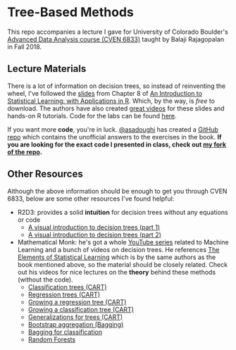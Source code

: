 # Tree-Based Methods
This repo accompanies a lecture I gave for University of Colorado Boulder's [Advanced Data Analysis course (CVEN 6833)](http://civil.colorado.edu/~balajir/CVEN6833/) taught by Balaji Rajagopalan in Fall 2018.

## Lecture Materials
There is a lot of information on decision trees, so instead of reinventing the wheel, I've followed the [slides](https://lagunita.stanford.edu/c4x/HumanitiesScience/StatLearning/asset/trees.pdf) from Chapter 8 of [An Introduction to Statistical Learning: with Applications in R](http://www-bcf.usc.edu/~gareth/ISL/). Which, by the way, is *free* to download. The authors have also created [great videos](https://www.youtube.com/playlist?list=PL5-da3qGB5IB23TLuA8ZgVGC8hV8ZAdGh) for these slides and hands-on R tutorials. Code for the labs can be found [here](http://www-bcf.usc.edu/~gareth/ISL/code.html).

If you want more **code**, you're in luck. [@asadoughi](https://github.com/asadoughi/) has created a [GitHub repo](https://github.com/asadoughi/stat-learning) which contains the unofficial answers to the exercises in the book. **If you are looking for the exact code I presented in class, check out [my fork of the repo](https://github.com/wraseman/stat-learning/blob/master/ch8/lab.R).**

## Other Resources
Although the above information should be enough to get you through CVEN 6833, below are some other resources I've found helpful:
- R2D3: provides a solid **intuition** for decision trees without any equations or code
  - [A visual introduction to decision trees (part 1)](http://www.r2d3.us/visual-intro-to-machine-learning-part-1/)
  - [A visual introduction to decision trees (part 2)](http://www.r2d3.us/visual-intro-to-machine-learning-part-2/)
- Mathematical Monk: he's got a whole [YouTube series](https://www.youtube.com/watch?v=yDLKJtOVx5c&list=PLD0F06AA0D2E8FFBA) related to Machine Learning and a bunch of videos on decision trees. He references [The Elements of Statistical Learning](https://web.stanford.edu/~hastie/Papers/ESLII.pdf) which is by the same authors as the book mentioned above, so the material should be closely related. Check out his videos for nice lectures on the **theory** behind these methods (without the code).
  - [Classification trees (CART)](https://www.youtube.com/watch?v=p17C9q2M00Q&index=7&list=PLD0F06AA0D2E8FFBA)
  - [Regression trees (CART)](https://www.youtube.com/watch?v=zvUOpbgtW3c&list=PLD0F06AA0D2E8FFBA&index=8)
  - [Growing a regression tree (CART)](https://www.youtube.com/watch?v=_RxqyvRK0Rw&list=PLD0F06AA0D2E8FFBA&index=9)
  - [Growing a classification tree (CART)](https://www.youtube.com/watch?v=S51plSJBC2g&index=10&list=PLD0F06AA0D2E8FFBA)
  - [Generalizations for trees (CART)](https://www.youtube.com/watch?v=UMtBWQ2m04g&index=11&list=PLD0F06AA0D2E8FFBA)
  - [Bootstrap aggregation (Bagging)](https://www.youtube.com/watch?v=5Lu1eTiX7qM&index=12&list=PLD0F06AA0D2E8FFBA)
  - [Bagging for classification](https://www.youtube.com/watch?v=JM4Y0B6Ho90&list=PLD0F06AA0D2E8FFBA&index=13)
  - [Random Forests](https://www.youtube.com/watch?v=o7iDkcpOr_g&list=PLD0F06AA0D2E8FFBA&index=14)
